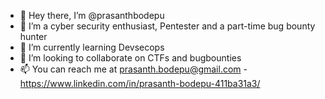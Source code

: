 - 👋 Hey there, I’m @prasanthbodepu
- 👀 I’m a cyber security enthusiast, Pentester and a part-time bug bounty hunter
- 🌱 I’m currently learning Devsecops
- 💞️ I’m looking to collaborate on CTFs and bugbounties
- 📫 You can reach me at prasanth.bodepu@gmail.com - https://www.linkedin.com/in/prasanth-bodepu-411ba31a3/

<!---
prasanthbodepu/prasanthbodepu is a ✨ special ✨ repository because its `README.md` (this file) appears on your GitHub profile.
You can click the Preview link to take a look at your changes.
--->
